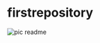 # firstrepository
![pic readme](https://user-images.githubusercontent.com/122494158/212215754-680697cb-aa15-4e66-913c-7214ac45c431.jpg)

